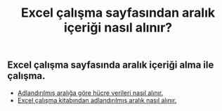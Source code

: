 ﻿---
title: Excel çalışma sayfasından aralık içeriği nasıl alınır?
second_title: Aspose.Cells Cloud Documen
linktitle: Ge
type: docs
url: /tr/ranges/get/
keywords: How to get range content from an Excel worksheet
description: Aspose.Cells Cloud REST API, bir Excel Çalışma Sayfasından aralık içeriği almayı destekler. SDK, geliştirme dili türlerini destekler. Android, C#, Go, Java, NodeJS, Perl, PHP, Python, Ruby ve Swift'i içerir
weight: 20
---
## Excel çalışma sayfasında aralık içeriği alma ile çalışma.


- [Adlandırılmış aralığa göre hücre verileri nasıl alınır.](/cells/tr/ranges/get/values/) 
- [Excel çalışma kitabından adlandırılmış aralık nasıl alınır.](/cells/tr/ranges/get/name/) 



